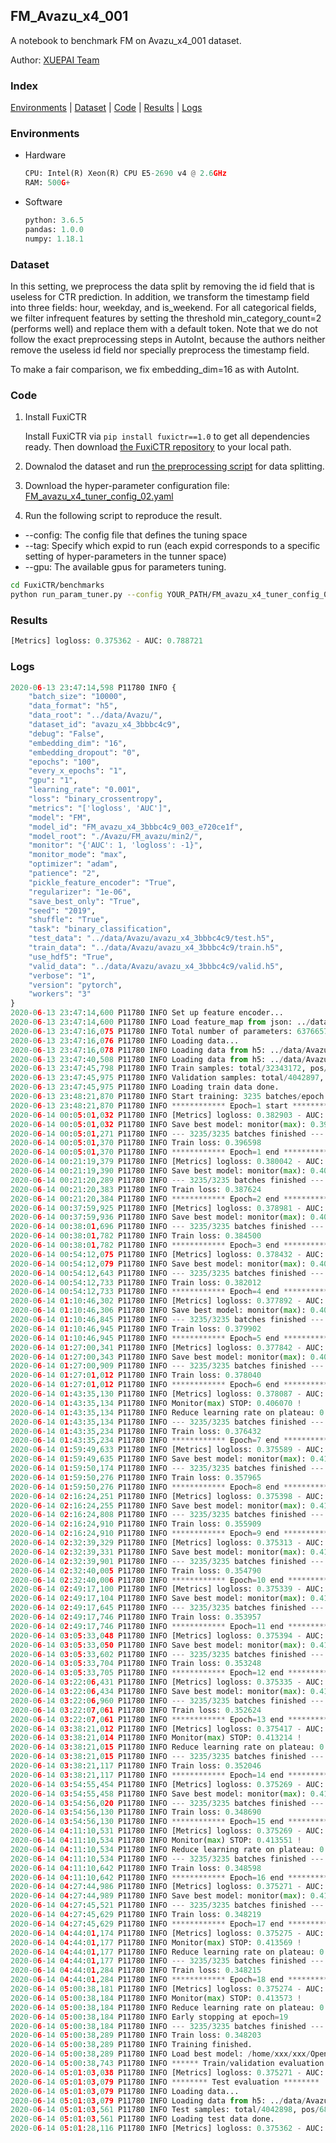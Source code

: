 ## FM_Avazu_x4_001

A notebook to benchmark FM on Avazu_x4_001 dataset.

Author: [XUEPAI Team](https://github.com/xue-pai)


### Index
[Environments](#Environments) | [Dataset](#Dataset) | [Code](#Code) | [Results](#Results) | [Logs](#Logs)

### Environments
+ Hardware

  ```python
  CPU: Intel(R) Xeon(R) CPU E5-2690 v4 @ 2.6GHz
  RAM: 500G+
  ```
+ Software

  ```python
  python: 3.6.5
  pandas: 1.0.0
  numpy: 1.18.1
  ```

### Dataset
In this setting, we preprocess the data split by removing the id field that is useless for CTR prediction. In addition, we transform the timestamp field into three fields: hour, weekday, and is_weekend. For all categorical fields, we filter infrequent features by setting the threshold min_category_count=2 (performs well) and replace them with a default <OOV> token. Note that we do not follow the exact preprocessing steps in AutoInt, because the authors neither remove the useless id field nor specially preprocess the timestamp field.

To make a fair comparison, we fix embedding_dim=16 as with AutoInt.


### Code
1. Install FuxiCTR
  
    Install FuxiCTR via `pip install fuxictr==1.0` to get all dependencies ready. Then download [the FuxiCTR repository](https://github.com/huawei-noah/benchmark/archive/53e314461c19dbc7f462b42bf0f0bfae020dc398.zip) to your local path.

2. Downalod the dataset and run [the preprocessing script](https://github.com/xue-pai/Open-CTR-Benchmark/blob/master/datasets/Avazu/Avazu_x4/split_avazu_x4.py) for data splitting. 

3. Download the hyper-parameter configuration file: [FM_avazu_x4_tuner_config_02.yaml](./FM_avazu_x4_tuner_config_02.yaml)

4. Run the following script to reproduce the result. 
  + --config: The config file that defines the tuning space
  + --tag: Specify which expid to run (each expid corresponds to a specific setting of hyper-parameters in the tunner space)
  + --gpu: The available gpus for parameters tuning.

  ```bash
  cd FuxiCTR/benchmarks
  python run_param_tuner.py --config YOUR_PATH/FM_avazu_x4_tuner_config_02.yaml --tag 003 --gpu 0
  ```

### Results
```python
[Metrics] logloss: 0.375362 - AUC: 0.788721
```


### Logs
```python
2020-06-13 23:47:14,598 P11780 INFO {
    "batch_size": "10000",
    "data_format": "h5",
    "data_root": "../data/Avazu/",
    "dataset_id": "avazu_x4_3bbbc4c9",
    "debug": "False",
    "embedding_dim": "16",
    "embedding_dropout": "0",
    "epochs": "100",
    "every_x_epochs": "1",
    "gpu": "1",
    "learning_rate": "0.001",
    "loss": "binary_crossentropy",
    "metrics": "['logloss', 'AUC']",
    "model": "FM",
    "model_id": "FM_avazu_x4_3bbbc4c9_003_e720ce1f",
    "model_root": "./Avazu/FM_avazu/min2/",
    "monitor": "{'AUC': 1, 'logloss': -1}",
    "monitor_mode": "max",
    "optimizer": "adam",
    "patience": "2",
    "pickle_feature_encoder": "True",
    "regularizer": "1e-06",
    "save_best_only": "True",
    "seed": "2019",
    "shuffle": "True",
    "task": "binary_classification",
    "test_data": "../data/Avazu/avazu_x4_3bbbc4c9/test.h5",
    "train_data": "../data/Avazu/avazu_x4_3bbbc4c9/train.h5",
    "use_hdf5": "True",
    "valid_data": "../data/Avazu/avazu_x4_3bbbc4c9/valid.h5",
    "verbose": "1",
    "version": "pytorch",
    "workers": "3"
}
2020-06-13 23:47:14,600 P11780 INFO Set up feature encoder...
2020-06-13 23:47:14,600 P11780 INFO Load feature_map from json: ../data/Avazu/avazu_x4_3bbbc4c9/feature_map.json
2020-06-13 23:47:16,075 P11780 INFO Total number of parameters: 63766576.
2020-06-13 23:47:16,076 P11780 INFO Loading data...
2020-06-13 23:47:16,078 P11780 INFO Loading data from h5: ../data/Avazu/avazu_x4_3bbbc4c9/train.h5
2020-06-13 23:47:40,508 P11780 INFO Loading data from h5: ../data/Avazu/avazu_x4_3bbbc4c9/valid.h5
2020-06-13 23:47:45,798 P11780 INFO Train samples: total/32343172, pos/5492052, neg/26851120, ratio/16.98%
2020-06-13 23:47:45,975 P11780 INFO Validation samples: total/4042897, pos/686507, neg/3356390, ratio/16.98%
2020-06-13 23:47:45,975 P11780 INFO Loading train data done.
2020-06-13 23:48:21,870 P11780 INFO Start training: 3235 batches/epoch
2020-06-13 23:48:21,870 P11780 INFO ************ Epoch=1 start ************
2020-06-14 00:05:01,032 P11780 INFO [Metrics] logloss: 0.382903 - AUC: 0.775315
2020-06-14 00:05:01,032 P11780 INFO Save best model: monitor(max): 0.392412
2020-06-14 00:05:01,271 P11780 INFO --- 3235/3235 batches finished ---
2020-06-14 00:05:01,370 P11780 INFO Train loss: 0.396598
2020-06-14 00:05:01,370 P11780 INFO ************ Epoch=1 end ************
2020-06-14 00:21:19,379 P11780 INFO [Metrics] logloss: 0.380042 - AUC: 0.780067
2020-06-14 00:21:19,390 P11780 INFO Save best model: monitor(max): 0.400025
2020-06-14 00:21:20,289 P11780 INFO --- 3235/3235 batches finished ---
2020-06-14 00:21:20,383 P11780 INFO Train loss: 0.387624
2020-06-14 00:21:20,384 P11780 INFO ************ Epoch=2 end ************
2020-06-14 00:37:59,925 P11780 INFO [Metrics] logloss: 0.378981 - AUC: 0.781997
2020-06-14 00:37:59,936 P11780 INFO Save best model: monitor(max): 0.403016
2020-06-14 00:38:01,696 P11780 INFO --- 3235/3235 batches finished ---
2020-06-14 00:38:01,782 P11780 INFO Train loss: 0.384500
2020-06-14 00:38:01,782 P11780 INFO ************ Epoch=3 end ************
2020-06-14 00:54:12,075 P11780 INFO [Metrics] logloss: 0.378432 - AUC: 0.782870
2020-06-14 00:54:12,079 P11780 INFO Save best model: monitor(max): 0.404437
2020-06-14 00:54:12,643 P11780 INFO --- 3235/3235 batches finished ---
2020-06-14 00:54:12,733 P11780 INFO Train loss: 0.382012
2020-06-14 00:54:12,733 P11780 INFO ************ Epoch=4 end ************
2020-06-14 01:10:46,302 P11780 INFO [Metrics] logloss: 0.377892 - AUC: 0.783985
2020-06-14 01:10:46,306 P11780 INFO Save best model: monitor(max): 0.406093
2020-06-14 01:10:46,845 P11780 INFO --- 3235/3235 batches finished ---
2020-06-14 01:10:46,945 P11780 INFO Train loss: 0.379902
2020-06-14 01:10:46,945 P11780 INFO ************ Epoch=5 end ************
2020-06-14 01:27:00,341 P11780 INFO [Metrics] logloss: 0.377842 - AUC: 0.784509
2020-06-14 01:27:00,343 P11780 INFO Save best model: monitor(max): 0.406667
2020-06-14 01:27:00,909 P11780 INFO --- 3235/3235 batches finished ---
2020-06-14 01:27:01,012 P11780 INFO Train loss: 0.378040
2020-06-14 01:27:01,012 P11780 INFO ************ Epoch=6 end ************
2020-06-14 01:43:35,130 P11780 INFO [Metrics] logloss: 0.378087 - AUC: 0.784157
2020-06-14 01:43:35,134 P11780 INFO Monitor(max) STOP: 0.406070 !
2020-06-14 01:43:35,134 P11780 INFO Reduce learning rate on plateau: 0.000100
2020-06-14 01:43:35,134 P11780 INFO --- 3235/3235 batches finished ---
2020-06-14 01:43:35,234 P11780 INFO Train loss: 0.376432
2020-06-14 01:43:35,234 P11780 INFO ************ Epoch=7 end ************
2020-06-14 01:59:49,633 P11780 INFO [Metrics] logloss: 0.375589 - AUC: 0.787979
2020-06-14 01:59:49,635 P11780 INFO Save best model: monitor(max): 0.412390
2020-06-14 01:59:50,174 P11780 INFO --- 3235/3235 batches finished ---
2020-06-14 01:59:50,276 P11780 INFO Train loss: 0.357965
2020-06-14 01:59:50,276 P11780 INFO ************ Epoch=8 end ************
2020-06-14 02:16:24,251 P11780 INFO [Metrics] logloss: 0.375398 - AUC: 0.788307
2020-06-14 02:16:24,255 P11780 INFO Save best model: monitor(max): 0.412909
2020-06-14 02:16:24,808 P11780 INFO --- 3235/3235 batches finished ---
2020-06-14 02:16:24,910 P11780 INFO Train loss: 0.355909
2020-06-14 02:16:24,910 P11780 INFO ************ Epoch=9 end ************
2020-06-14 02:32:39,329 P11780 INFO [Metrics] logloss: 0.375313 - AUC: 0.788470
2020-06-14 02:32:39,331 P11780 INFO Save best model: monitor(max): 0.413157
2020-06-14 02:32:39,901 P11780 INFO --- 3235/3235 batches finished ---
2020-06-14 02:32:40,005 P11780 INFO Train loss: 0.354790
2020-06-14 02:32:40,006 P11780 INFO ************ Epoch=10 end ************
2020-06-14 02:49:17,100 P11780 INFO [Metrics] logloss: 0.375339 - AUC: 0.788499
2020-06-14 02:49:17,104 P11780 INFO Save best model: monitor(max): 0.413160
2020-06-14 02:49:17,645 P11780 INFO --- 3235/3235 batches finished ---
2020-06-14 02:49:17,746 P11780 INFO Train loss: 0.353957
2020-06-14 02:49:17,746 P11780 INFO ************ Epoch=11 end ************
2020-06-14 03:05:33,048 P11780 INFO [Metrics] logloss: 0.375394 - AUC: 0.788577
2020-06-14 03:05:33,050 P11780 INFO Save best model: monitor(max): 0.413184
2020-06-14 03:05:33,602 P11780 INFO --- 3235/3235 batches finished ---
2020-06-14 03:05:33,704 P11780 INFO Train loss: 0.353248
2020-06-14 03:05:33,705 P11780 INFO ************ Epoch=12 end ************
2020-06-14 03:22:06,431 P11780 INFO [Metrics] logloss: 0.375335 - AUC: 0.788680
2020-06-14 03:22:06,434 P11780 INFO Save best model: monitor(max): 0.413345
2020-06-14 03:22:06,960 P11780 INFO --- 3235/3235 batches finished ---
2020-06-14 03:22:07,061 P11780 INFO Train loss: 0.352624
2020-06-14 03:22:07,061 P11780 INFO ************ Epoch=13 end ************
2020-06-14 03:38:21,012 P11780 INFO [Metrics] logloss: 0.375417 - AUC: 0.788631
2020-06-14 03:38:21,014 P11780 INFO Monitor(max) STOP: 0.413214 !
2020-06-14 03:38:21,015 P11780 INFO Reduce learning rate on plateau: 0.000010
2020-06-14 03:38:21,015 P11780 INFO --- 3235/3235 batches finished ---
2020-06-14 03:38:21,117 P11780 INFO Train loss: 0.352046
2020-06-14 03:38:21,117 P11780 INFO ************ Epoch=14 end ************
2020-06-14 03:54:55,454 P11780 INFO [Metrics] logloss: 0.375269 - AUC: 0.788825
2020-06-14 03:54:55,458 P11780 INFO Save best model: monitor(max): 0.413556
2020-06-14 03:54:56,020 P11780 INFO --- 3235/3235 batches finished ---
2020-06-14 03:54:56,130 P11780 INFO Train loss: 0.348690
2020-06-14 03:54:56,130 P11780 INFO ************ Epoch=15 end ************
2020-06-14 04:11:10,531 P11780 INFO [Metrics] logloss: 0.375269 - AUC: 0.788820
2020-06-14 04:11:10,534 P11780 INFO Monitor(max) STOP: 0.413551 !
2020-06-14 04:11:10,534 P11780 INFO Reduce learning rate on plateau: 0.000001
2020-06-14 04:11:10,534 P11780 INFO --- 3235/3235 batches finished ---
2020-06-14 04:11:10,642 P11780 INFO Train loss: 0.348598
2020-06-14 04:11:10,642 P11780 INFO ************ Epoch=16 end ************
2020-06-14 04:27:44,986 P11780 INFO [Metrics] logloss: 0.375271 - AUC: 0.788845
2020-06-14 04:27:44,989 P11780 INFO Save best model: monitor(max): 0.413573
2020-06-14 04:27:45,521 P11780 INFO --- 3235/3235 batches finished ---
2020-06-14 04:27:45,629 P11780 INFO Train loss: 0.348219
2020-06-14 04:27:45,629 P11780 INFO ************ Epoch=17 end ************
2020-06-14 04:44:01,174 P11780 INFO [Metrics] logloss: 0.375275 - AUC: 0.788843
2020-06-14 04:44:01,177 P11780 INFO Monitor(max) STOP: 0.413569 !
2020-06-14 04:44:01,177 P11780 INFO Reduce learning rate on plateau: 0.000001
2020-06-14 04:44:01,177 P11780 INFO --- 3235/3235 batches finished ---
2020-06-14 04:44:01,284 P11780 INFO Train loss: 0.348215
2020-06-14 04:44:01,284 P11780 INFO ************ Epoch=18 end ************
2020-06-14 05:00:38,181 P11780 INFO [Metrics] logloss: 0.375274 - AUC: 0.788847
2020-06-14 05:00:38,184 P11780 INFO Monitor(max) STOP: 0.413573 !
2020-06-14 05:00:38,184 P11780 INFO Reduce learning rate on plateau: 0.000001
2020-06-14 05:00:38,184 P11780 INFO Early stopping at epoch=19
2020-06-14 05:00:38,184 P11780 INFO --- 3235/3235 batches finished ---
2020-06-14 05:00:38,289 P11780 INFO Train loss: 0.348203
2020-06-14 05:00:38,289 P11780 INFO Training finished.
2020-06-14 05:00:38,289 P11780 INFO Load best model: /home/xxx/xxx/OpenCTR1030/benchmarks/Avazu/FM_avazu/min2/avazu_x4_3bbbc4c9/FM_avazu_x4_3bbbc4c9_003_e720ce1f_model.ckpt
2020-06-14 05:00:38,743 P11780 INFO ****** Train/validation evaluation ******
2020-06-14 05:01:03,038 P11780 INFO [Metrics] logloss: 0.375271 - AUC: 0.788845
2020-06-14 05:01:03,079 P11780 INFO ******** Test evaluation ********
2020-06-14 05:01:03,079 P11780 INFO Loading data...
2020-06-14 05:01:03,079 P11780 INFO Loading data from h5: ../data/Avazu/avazu_x4_3bbbc4c9/test.h5
2020-06-14 05:01:03,561 P11780 INFO Test samples: total/4042898, pos/686507, neg/3356391, ratio/16.98%
2020-06-14 05:01:03,561 P11780 INFO Loading test data done.
2020-06-14 05:01:28,116 P11780 INFO [Metrics] logloss: 0.375362 - AUC: 0.788721



```
